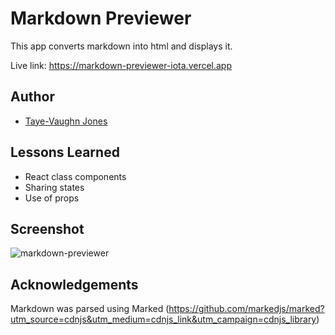 
# Markdown Previewer

This app converts markdown into html and displays it.

Live link: https://markdown-previewer-iota.vercel.app



## Author

- [Taye-Vaughn Jones](https://github.com/tvjones)


## Lessons Learned

* React class components
* Sharing states
* Use of props

## Screenshot

![markdown-previewer](https://user-images.githubusercontent.com/43976584/198503797-455fe9aa-b02f-400e-b7e0-bc27365feb31.PNG)




## Acknowledgements

Markdown was parsed using Marked (https://github.com/markedjs/marked?utm_source=cdnjs&utm_medium=cdnjs_link&utm_campaign=cdnjs_library)

